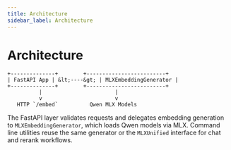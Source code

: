 ```yaml
---
title: Architecture
sidebar_label: Architecture
---
```


# Architecture

```
+--------------+        +-------------------------+
| FastAPI App | &lt;----&gt; | MLXEmbeddingGenerator |
+--------------+        +-------------------------+
          |                       |
          v                       v
   HTTP `/embed`          Qwen MLX Models
```

The FastAPI layer validates requests and delegates embedding generation to `MLXEmbeddingGenerator`, which loads Qwen models via MLX. Command line utilities reuse the same generator or the `MLXUnified` interface for chat and rerank workflows.
